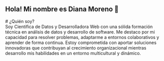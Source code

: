 <h2>Hola! Mi nombre es Diana Moreno 👋</h2>
# ¿Quién soy? <br>
Soy Científica de Datos y Desarrolladora Web con una sólida formación técnica en análisis de datos y desarrollo de software. Me destaco por mi capacidad para resolver problemas, adaptarme a entornos colaborativos y aprender de forma continua. Estoy comprometida con aportar soluciones innovadoras que contribuyan al crecimiento organizacional mientras desarrollo mis habilidades en un entorno multicultural y dinámico.
<!--
**dianitafeliz/dianitafeliz** is a ✨ _special_ ✨ repository because its `README.md` (this file) appears on your GitHub profile.

Here are some ideas to get you started:

- 🔭 I’m currently working on ...
- 🌱 I’m currently learning ...
- 👯 I’m looking to collaborate on ...
- 🤔 I’m looking for help with ...
- 💬 Ask me about ...
- 📫 How to reach me: ...
- 😄 Pronouns: ...
- ⚡ Fun fact: ...
-->
